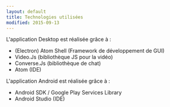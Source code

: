 ```yaml
---
layout: default
title: Technologies utilisées
modified: 2015-09-13
---
```


L'application Desktop est réalisée grâce à :

- (Electron) Atom Shell (Framework de développement de GUI)
- Video.Js (bibliothèque JS pour la vidéo)
- Converse.Js (bibliothèque de chat)
- Atom (IDE)


L'application Android est réalisée grâce à :

- Android SDK / Google Play Services Library
- Android Studio (IDE)
